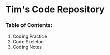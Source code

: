 # Tim's Code Repository

### Table of Contents:
1. Coding Practice
2. Code Skeleton
3. Coding Notes
